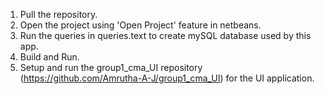 1. Pull the repository.
2. Open the project using 'Open Project' feature in netbeans.
3. Run the queries in queries.text to create mySQL database used by this app.
4. Build and Run.
5. Setup and run the group1_cma_UI repository (https://github.com/Amrutha-A-J/group1_cma_UI) for the UI application.
